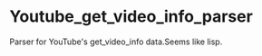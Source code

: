 Youtube_get_video_info_parser
=============================

Parser for YouTube's get_video_info data.Seems like lisp.
